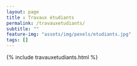 ```yaml
--- 
layout: page
title : Travaux étudiants  
permalink: /travauxetudiants/
subtitle: ""
feature-img: "assets/img/pexels/etudiants.jpg"
tags: []
---
```


{% include travauxetudiants.html %}